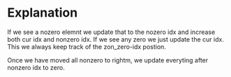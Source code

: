 # Explanation

If we see a nozero elemnt we update that to the nozero idx and increase both cur idx and nonzero idx. If we see any zero we just update the cur idx. 
This we always keep track of the zon_zero-idx postion. 

Once we have moved all nonzero to rightm, we update everyting after nonzero idx to zero.


